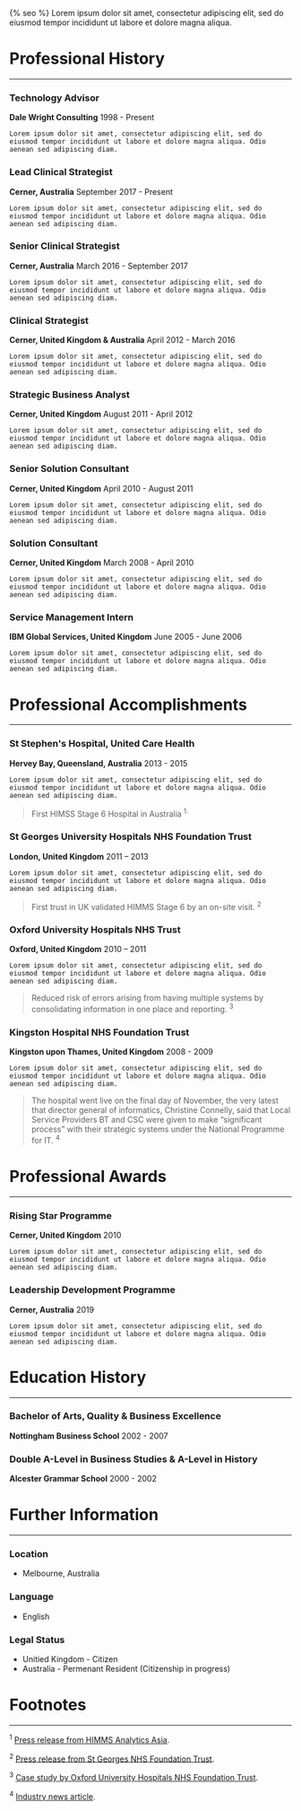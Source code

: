 {% seo %}
Lorem ipsum dolor sit amet, consectetur adipiscing elit, sed do eiusmod tempor incididunt ut labore et dolore magna aliqua.

# Professional History
---

### Technology Advisor
**Dale Wright Consulting**
1998 - Present

`Lorem ipsum dolor sit amet, consectetur adipiscing elit, sed do eiusmod tempor incididunt ut labore et dolore magna aliqua. Odio aenean sed adipiscing diam.`

### Lead Clinical Strategist
**Cerner, Australia**
September 2017 - Present

`Lorem ipsum dolor sit amet, consectetur adipiscing elit, sed do eiusmod tempor incididunt ut labore et dolore magna aliqua. Odio aenean sed adipiscing diam.`

### Senior Clinical Strategist
**Cerner, Australia**
March 2016 - September 2017

`Lorem ipsum dolor sit amet, consectetur adipiscing elit, sed do eiusmod tempor incididunt ut labore et dolore magna aliqua. Odio aenean sed adipiscing diam.`

### Clinical Strategist
**Cerner, United Kingdom & Australia**
April 2012 - March 2016

`Lorem ipsum dolor sit amet, consectetur adipiscing elit, sed do eiusmod tempor incididunt ut labore et dolore magna aliqua. Odio aenean sed adipiscing diam.`

### Strategic Business Analyst
**Cerner, United Kingdom**
August 2011 - April 2012

`Lorem ipsum dolor sit amet, consectetur adipiscing elit, sed do eiusmod tempor incididunt ut labore et dolore magna aliqua. Odio aenean sed adipiscing diam.`

### Senior Solution Consultant
**Cerner, United Kingdom**
April 2010 - August 2011

`Lorem ipsum dolor sit amet, consectetur adipiscing elit, sed do eiusmod tempor incididunt ut labore et dolore magna aliqua. Odio aenean sed adipiscing diam.`

###  Solution Consultant
**Cerner, United Kingdom**
March 2008 - April 2010

`Lorem ipsum dolor sit amet, consectetur adipiscing elit, sed do eiusmod tempor incididunt ut labore et dolore magna aliqua. Odio aenean sed adipiscing diam.`

### Service Management Intern
**IBM Global Services, United Kingdom**
June 2005 - June 2006

`Lorem ipsum dolor sit amet, consectetur adipiscing elit, sed do eiusmod tempor incididunt ut labore et dolore magna aliqua. Odio aenean sed adipiscing diam.`

# Professional Accomplishments
---

### St Stephen's Hospital, United Care Health
**Hervey Bay, Queensland, Australia**
2013 - 2015

`Lorem ipsum dolor sit amet, consectetur adipiscing elit, sed do eiusmod tempor incididunt ut labore et dolore magna aliqua. Odio aenean sed adipiscing diam.`

>  First HIMSS Stage 6 Hospital in Australia <sup>1.

### St Georges University Hospitals NHS Foundation Trust
**London, United Kingdom**
2011 – 2013

`Lorem ipsum dolor sit amet, consectetur adipiscing elit, sed do eiusmod tempor incididunt ut labore et dolore magna aliqua. Odio aenean sed adipiscing diam.`

> First trust in UK validated HIMMS Stage 6 by an on-site visit. <sup>2

### Oxford University Hospitals NHS Trust
**Oxford, United Kingdom**
2010 – 2011

`Lorem ipsum dolor sit amet, consectetur adipiscing elit, sed do eiusmod tempor incididunt ut labore et dolore magna aliqua. Odio aenean sed adipiscing diam.`

> Reduced risk of errors arising from having multiple systems by consolidating information in one place and reporting. <sup>3

### Kingston Hospital NHS Foundation Trust
**Kingston upon Thames, United Kingdom**
2008 - 2009

`Lorem ipsum dolor sit amet, consectetur adipiscing elit, sed do eiusmod tempor incididunt ut labore et dolore magna aliqua. Odio aenean sed adipiscing diam.`

> The hospital went live on the final day of November, the very latest that director general of informatics, Christine Connelly, said that Local Service Providers BT and CSC were given to make “significant process” with their strategic systems under the National Programme for IT. <sup>4

# Professional Awards
---

### Rising Star Programme
**Cerner, United Kingdom**
2010

`Lorem ipsum dolor sit amet, consectetur adipiscing elit, sed do eiusmod tempor incididunt ut labore et dolore magna aliqua. Odio aenean sed adipiscing diam.`

### Leadership Development Programme
**Cerner, Australia**
2019

`Lorem ipsum dolor sit amet, consectetur adipiscing elit, sed do eiusmod tempor incididunt ut labore et dolore magna aliqua. Odio aenean sed adipiscing diam.`

# Education History
---

### Bachelor of Arts, Quality & Business Excellence
**Nottingham Business School**
2002 - 2007

### Double A-Level in Business Studies &  A-Level in History
**Alcester Grammar School**
2000 - 2002

# Further Information
---

### Location

- Melbourne, Australia

### Language

- English

### Legal Status

- Unitied Kingdom -  Citizen
- Australia - Permenant Resident (Citizenship in progress)

# Footnotes
---

<sup>1</sup> [Press release from HIMMS Analytics Asia](http://www.himssanalyticsasia.org/about/pressRoom-pressrelease19.asp).

<sup>2</sup> [Press release from St Georges NHS Foundation Trust](https://www.stgeorges.nhs.uk/newsitem/st-georges-receives-national-accreditation-himss-stage-6/).

<sup>3</sup> [Case study by Oxford University Hospitals NHS Foundation Trust](http://www.ouh.nhs.uk/patient-guide/documents/epr-case-study.pdf).

<sup>4</sup> [Industry news article](https://www.digitalhealth.net/2009/12/kingston-hits-go-live-date-with-cerner/).
